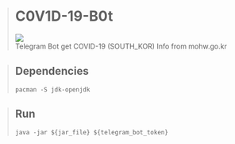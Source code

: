 > # C0V1D-19-B0t
> [![](https://github.com/TaYaKi71751/C0V1D-19-B0t/actions/workflows/main.yml/badge.svg)](https://github.com/TaYaKi71751/C0V1D-19-B0t/actions/workflows/main.yml)
> <br>
> Telegram Bot get COVID-19 (SOUTH_KOR) Info from mohw.go.kr 


> ## Dependencies
> ```
> pacman -S jdk-openjdk
> ```


> ## Run
> ```
> java -jar ${jar_file} ${telegram_bot_token}
> ```
